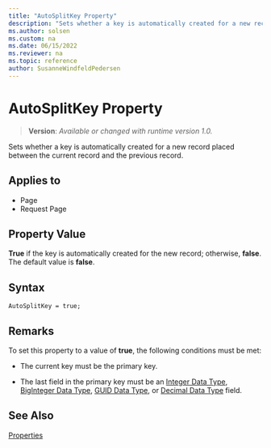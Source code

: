```yaml
---
title: "AutoSplitKey Property"
description: "Sets whether a key is automatically created for a new record placed between the current record and the previous record."
ms.author: solsen
ms.custom: na
ms.date: 06/15/2022
ms.reviewer: na
ms.topic: reference
author: SusanneWindfeldPedersen
---
```

[//]: # (START>DO_NOT_EDIT)
[//]: # (IMPORTANT:Do not edit any of the content between here and the END>DO_NOT_EDIT.)
[//]: # (Any modifications should be made in the .xml files in the ModernDev repo.)
# AutoSplitKey Property
> **Version**: _Available or changed with runtime version 1.0._

Sets whether a key is automatically created for a new record placed between the current record and the previous record.

## Applies to
-   Page
-   Request Page

[//]: # (IMPORTANT: END>DO_NOT_EDIT)


## Property Value  
 **True** if the key is automatically created for the new record; otherwise, **false**. The default value is **false**.  

## Syntax
```AL
AutoSplitKey = true;
```

## Remarks  
To set this property to a value of **true**, the following conditions must be met:  
  
- The current key must be the primary key.  
  
- The last field in the primary key must be an [Integer Data Type](../methods-auto/library.md), [BigInteger Data Type](../methods-auto/library.md), [GUID Data Type](../methods-auto/library.md), or [Decimal Data Type](../methods-auto/library.md) field.  
  
## See Also  
[Properties](devenv-properties.md)